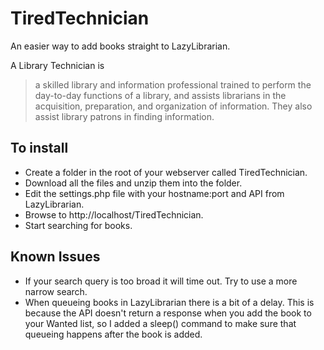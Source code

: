 # TiredTechnician

An easier way to add books straight to LazyLibrarian. 

A Library Technician is

> a skilled library and information professional trained to perform the day-to-day functions of a library, and assists librarians in the acquisition, preparation, and organization of information. They also assist library patrons in finding information.

## To install

- Create a folder in the root of your webserver called TiredTechnician.
- Download all the files and unzip them into the folder.
- Edit the settings.php file with your hostname:port and API from LazyLibrarian.
- Browse to http://localhost/TiredTechnician.
- Start searching for books.

## Known Issues

- If your search query is too broad it will time out. Try to use a more narrow search.
- When queueing books in LazyLibrarian there is a bit of a delay. This is because the API doesn't return a response when you add the book to your Wanted list, so I added a sleep() command to make sure that queueing happens after the book is added.